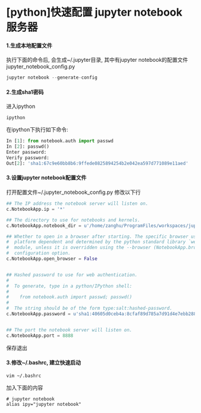 # \[python\]快速配置 jupyter notebook 服务器

#### 1.生成本地配置文件
执行下面的命令后, 会生成~/.jupyter目录, 其中有jupyter notebook的配置文件jupyter_notebook_config.py
```python
jupyter notebook --generate-config
```

#### 2.生成sha1密码
进入ipython
```shell
ipython
```

在ipython下执行如下命令:
```python
In [1]: from notebook.auth import passwd
In [2]: passwd()
Enter password:
Verify password:
Out[2]: 'sha1:67c9e60bb8b6:9ffede0825894254b2e042ea597d771089e11aed'
```

#### 3.设置jupyter notebook配置文件
打开配置文件~/.jupyter_notebook_config.py
修改以下行
```python
## The IP address the notebook server will listen on.
c.NotebookApp.ip = '*'

## The directory to use for notebooks and kernels.
c.NotebookApp.notebook_dir = u'/home/zanghu/ProgramFiles/workspaces/jupyter_workspace'

## Whether to open in a browser after starting. The specific browser used is
#  platform dependent and determined by the python standard library `webbrowser`
#  module, unless it is overridden using the --browser (NotebookApp.browser)
#  configuration option.
c.NotebookApp.open_browser = False


## Hashed password to use for web authentication.
#  
#  To generate, type in a python/IPython shell:
#  
#    from notebook.auth import passwd; passwd()
#  
#  The string should be of the form type:salt:hashed-password.
c.NotebookApp.password = u'sha1:40605d0ceb4a:8cfaf89d785a7d91d4e7ebb288eab9fb3efec385'


## The port the notebook server will listen on.
c.NotebookApp.port = 8888
```
保存退出


#### 3.修改~/.bashrc, 建立快速启动
```shell
vim ~/.bashrc
```
加入下面的内容
```shell
# jupyter notebook
alias ipy="jupyter notebook"
```

